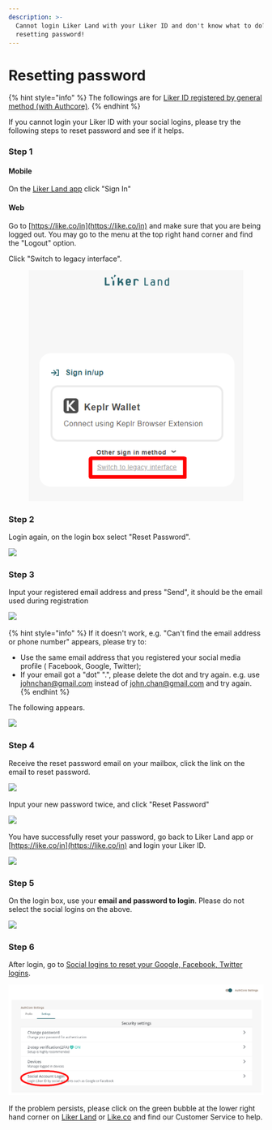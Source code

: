 ```yaml
---
description: >-
  Cannot login Liker Land with your Liker ID and don't know what to do? Try
  resetting password!
---
```


# Resetting password

{% hint style="info" %}
The followings are for [Liker ID registered by general method (with Authcore)](./).
{% endhint %}

If you cannot login your Liker ID with your social logins, please try the following steps to reset password and see if it helps.&#x20;

### Step 1

#### Mobile

On the [Liker Land app](../../liker-land/download.md) click "Sign In"

#### Web

Go to [https://like.co/in](https://like.co/in) and make sure that you are being logged out. You may go to the menu at the top right hand corner and find the "Logout" option.

Click "Switch to legacy interface".

<figure><img src="../../../.gitbook/assets/resetpassword-0-en.png" alt=""><figcaption></figcaption></figure>

### **Step 2**

Login again, on the login box select "Reset Password".

![](../../../.gitbook/assets/resetpassword-1.png)

### Step 3

Input your registered email address and press "Send", it should be the email used during registration

![](../../../.gitbook/assets/resetpassword-2.png)

{% hint style="info" %}
If it doesn't work, e.g. "Can't find the email address or phone number" appears, please try to:

* Use the same email address that you registered your social media profile ( Facebook, Google, Twitter);
* If your email got a "dot" ".", please delete the  dot and try again. e.g. use johnchan@gmail.com instead of john.chan@gmail.com and try again.
{% endhint %}

The following appears.

![](../../../.gitbook/assets/resetpassword-3.png)

### Step 4

Receive the reset password email on your mailbox, click the link  on the email to reset password.

![](../../../.gitbook/assets/resetpassword-4.png)

Input your new password twice, and click "Reset Password"

![](../../../.gitbook/assets/resetpassword-5.png)

You have successfully reset your password, go back to Liker Land app or [https://like.co/in](https://like.co/in) and login your Liker ID.

![](../../../.gitbook/assets/resetpassword-6.png)

### Step 5

On the login box, use your **email and password to login**. Please do not select the social logins on the above.

![](../../../.gitbook/assets/resetpassword-7.png)

### **Step 6**

After login, go to [Social logins to reset your Google, Facebook, Twitter logins](social-media-logins.md).

![](../../../.gitbook/assets/social-media-logins-1-en.png)

If the problem persists, please click on the green bubble at the lower right hand corner on [Liker Land](https://liker.land/) or [Like.co](https://like.co/) and find our Customer Service to help.

